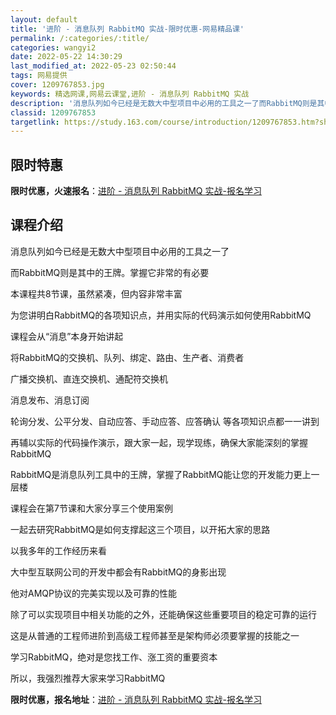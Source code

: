 ```yaml
---
layout: default
title: '进阶 - 消息队列 RabbitMQ 实战-限时优惠-网易精品课'
permalink: /:categories/:title/
categories: wangyi2
date: 2022-05-22 14:30:29
last_modified_at: 2022-05-23 02:50:44
tags: 网易提供
cover: 1209767853.jpg
keywords: 精选网课,网易云课堂,进阶 - 消息队列 RabbitMQ 实战
description: '消息队列如今已经是无数大中型项目中必用的工具之一了而RabbitMQ则是其中的王牌。掌握它非常的有必要本课程共8节课，虽'
classid: 1209767853
targetlink: https://study.163.com/course/introduction/1209767853.htm?share=1&shareId=1025206652&utm_campaign=share&utm_medium=iphoneShare&utm_source=&utm_u=1025206652
---
```


## 限时特惠

**限时优惠，火速报名**：[进阶 - 消息队列 RabbitMQ 实战-报名学习](https://study.163.com/course/introduction/1209767853.htm?share=1&shareId=1025206652&utm_campaign=share&utm_medium=iphoneShare&utm_source=&utm_u=1025206652)

## 课程介绍

消息队列如今已经是无数大中型项目中必用的工具之一了

而RabbitMQ则是其中的王牌。掌握它非常的有必要



本课程共8节课，虽然紧凑，但内容非常丰富

为您讲明白RabbitMQ的各项知识点，并用实际的代码演示如何使用RabbitMQ



课程会从“消息”本身开始讲起 

将RabbitMQ的交换机、队列、绑定、路由、生产者、消费者

广播交换机、直连交换机、通配符交换机

消息发布、消息订阅

轮询分发、公平分发、自动应答、手动应答、应答确认 等各项知识点都一一讲到



再辅以实际的代码操作演示，跟大家一起，现学现练，确保大家能深刻的掌握RabbitMQ



RabbitMQ是消息队列工具中的王牌，掌握了RabbitMQ能让您的开发能力更上一层楼



课程会在第7节课和大家分享三个使用案例

一起去研究RabbitMQ是如何支撑起这三个项目，以开拓大家的思路



以我多年的工作经历来看

大中型互联网公司的开发中都会有RabbitMQ的身影出现

他对AMQP协议的完美实现以及可靠的性能

除了可以实现项目中相关功能的之外，还能确保这些重要项目的稳定可靠的运行

这是从普通的工程师进阶到高级工程师甚至是架构师必须要掌握的技能之一

学习RabbitMQ，绝对是您找工作、涨工资的重要资本

所以，我强烈推荐大家来学习RabbitMQ

**限时优惠，报名地址**：[进阶 - 消息队列 RabbitMQ 实战-报名学习](https://study.163.com/course/introduction/1209767853.htm?share=1&shareId=1025206652&utm_campaign=share&utm_medium=iphoneShare&utm_source=&utm_u=1025206652)

